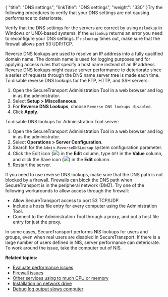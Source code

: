 {
    "title": "DNS settings",
    "linkTitle": "DNS settings",
    "weight": "330"
}Try the following procedures to verify that your DNS settings are not causing performance to deteriorate.

Verify that the DNS settings for the servers are correct by using `nslookup` in Windows or UNIX-based systems. If the `nslookup` returns an error you need to reconfigure your DNS settings. If `nslookup` times out, make sure that the firewall allows port 53 UDP/TCP.

Reverse DNS lookups are used to resolve an IP address into a fully qualified domain name. The domain name is used for logging purposes and for applying access rules that specify a host name instead of an IP address. Reverse DNS lookups might cause server performance to deteriorate since a series of requests through the DNS name server tree is made each time.  
To disable reverse DNS lookups for the FTP, HTTP, and SSH servers:

1.  Open the <span class="mc-variable axway_variables.Component_Short_Name variable">SecureTransport</span> Administration Tool in a web browser and log in as the administrator.
2.  Select **Setup > Miscellaneous**.
3.  For **Reverse DNS Lookups**, choose `Reverse DNS lookups disabled`.
4.  Click **Apply**.

To disable DNS lookups for Administration Tool server:

1.  Open the <span class="mc-variable axway_variables.Component_Short_Name variable">SecureTransport</span> Administration Tool in a web browser and log in as the administrator.
2.  Select **Operations > Server Configuration**.
3.  Search for the `Admin.ReverseDNSLookup` system configuration parameter.
4.  Click the Edit icon (![](/Images/SecureTransport/EditIcon_12x13.png)) in the **Edit** column, type `Off` in the **Value** column, and click the Save icon (![](/Images/SecureTransport/SaveIcon_13x13.png)) in the **Edit** column.
5.  Restart the server.

If you need to use reverse DNS lookups, make sure that the DNS path is not blocked by a firewall. Firewalls can block the DNS path when <span class="mc-variable axway_variables.Component_Short_Name variable">SecureTransport</span> is in the peripheral network (DMZ). Try one of the following workarounds to allow access through the firewall:

-   Allow <span class="mc-variable axway_variables.Component_Short_Name variable">SecureTransport</span> access to port 53 TCP/UDP.
-   Include a hosts file entry for every computer using the Administration Tool.
-   Connect to the Administration Tool through a proxy, and put a host file entry for just the proxy.

In some cases, <span class="mc-variable axway_variables.Component_Short_Name variable">SecureTransport</span> performs NIS lookups for users and groups, even when real users are disabled in <span class="mc-variable axway_variables.Component_Short_Name variable">SecureTransport</span>. If there is a large number of users defined in NIS, server performance can deteriorate. To work around the issue, take the computer out of NIS.

**Related topics:**

-   <a href="../t_st_evaluate_performance_issues" class="MCXref xref">Evaluate performance issues</a>
-   <a href="../t_st_firewall_issues" class="MCXref xref">Firewall issues</a>
-   <a href="../t_st_other_services_using_to_much_cpu_memory" class="MCXref xref">Other services using to much CPU or memory</a>
-   <a href="../t_st_installation_on_network_drive" class="MCXref xref">Installation on network drive</a>
-   <a href="../t_st_debug_log_output_slows_computer" class="MCXref xref">Debug log output slows computer</a>
